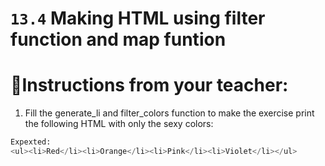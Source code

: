 # `13.4` Making HTML using filter function and map funtion

# 📝Instructions from your teacher:
1. Fill the generate_li and filter_colors function to make the exercise print the following HTML with only the sexy colors:
```py
Expexted:
<ul><li>Red</li><li>Orange</li><li>Pink</li><li>Violet</li></ul>
```